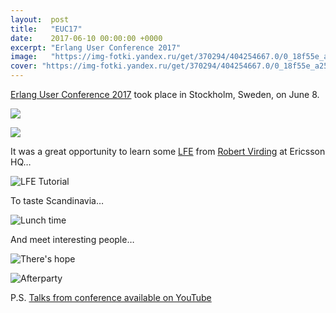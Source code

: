 ```yaml
---
layout:  post
title:   "EUC17"
date:    2017-06-10 00:00:00 +0000
excerpt: "Erlang User Conference 2017"
image:   "https://img-fotki.yandex.ru/get/370294/404254667.0/0_18f55e_a2517737_XXL.jpg"
cover: "https://img-fotki.yandex.ru/get/370294/404254667.0/0_18f55e_a2517737_X5L.jpg"
---
```


[Erlang User Conference 2017][EUC17] took place in Stockholm, Sweden, on June 8.

![](https://img-fotki.yandex.ru/get/369087/404254667.0/0_18f55c_8a54828b_XXL.jpg)

![](https://img-fotki.yandex.ru/get/369087/404254667.0/0_18f560_21e32cc9_XXL.jpg)

It was a great opportunity to learn some [LFE][LFE] from [Robert Virding][Robert Virding Twitter] at Ericsson HQ…

![LFE Tutorial](https://img-fotki.yandex.ru/get/477594/404254667.0/0_18f562_a02b603e_XXL.jpg)

To taste Scandinavia…

![Lunch time](https://img-fotki.yandex.ru/get/484029/404254667.0/0_18f55d_d052c81_XXL.jpg)

And meet interesting people…

![There's hope](https://img-fotki.yandex.ru/get/874316/404254667.0/0_18f55f_735c2ce_XXL.jpg)

![Afterparty](https://img-fotki.yandex.ru/get/370294/404254667.0/0_18f561_42c1493c_XXL.jpg)

P.S. [Talks from conference available on YouTube][Talks]

[EUC17]: http://www.erlang-factory.com/euc2017/
[Talks]: https://www.youtube.com/watch?v=ktBlGj5gGUY&list=PLWbHc_FXPo2jAL3fm0YfN3nFVj6OyQcu2
[LFE]: http://lfe.io
[Robert Virding Twitter]: https://twitter.com/rvirding